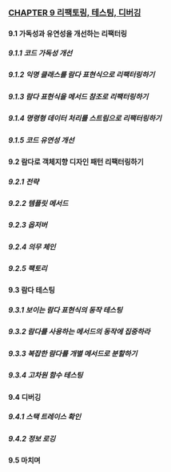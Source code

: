 ### [CHAPTER 9 리팩토링, 테스팅, 디버깅](https://livebook.manning.com/book/modern-java-in-action/chapter-9/)

#### 9.1 가독성과 유연성을 개선하는 리팩터링
##### 9.1.1 코드 가독성 개선
##### 9.1.2 익명 클래스를 람다 표현식으로 리팩터링하기
##### 9.1.3 람다 표현식을 메서드 참조로 리팩터링하기
##### 9.1.4 명령형 데이터 처리를 스트림으로 리팩터링하기
##### 9.1.5 코드 유연성 개선

#### 9.2 람다로 객체지향 디자인 패턴 리팩터링하기
##### 9.2.1 전략
##### 9.2.2 템플릿 메서드
##### 9.2.3 옵저버
##### 9.2.4 의무 체인
##### 9.2.5 팩토리

#### 9.3 람다 테스팅
##### 9.3.1 보이는 람다 표현식의 동작 테스팅
##### 9.3.2 람다를 사용하는 메서드의 동작에 집중하라
##### 9.3.3 복잡한 람다를 개별 메서드로 분할하기
##### 9.3.4 고차원 함수 테스팅

#### 9.4 디버깅
##### 9.4.1 스택 트레이스 확인
##### 9.4.2 정보 로깅

#### 9.5 마치며